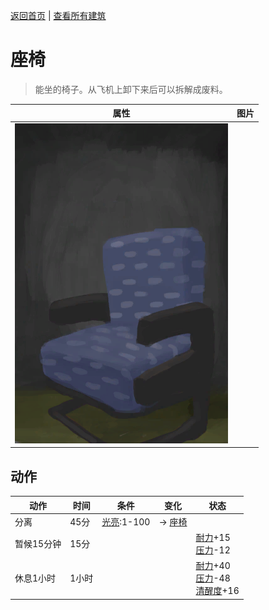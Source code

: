[返回首页](index.md)   |  [查看所有建筑](building.md)
# 座椅  
> 能坐的椅子。从飞机上卸下来后可以拆解成废料。  
  
  属性  |   图片   
 ----  |  ----:   
   |  ![](Sprite/SeatAttached.png)   
  
## 动作  
动作  |  时间  |  条件  |  变化  |  状态  
----  |  ----  |  ----  |  ----  |  ----  
分离  |  45分  |  [光亮](Light.md):1-100  |  → [座椅](Seat.md)<br>  |    
暂候15分钟  |  15分  |    |    |  [耐力](Stamina.md)+15<br>[压力](Stress.md)-12  
休息1小时  |  1小时  |    |    |  [耐力](Stamina.md)+40<br>[压力](Stress.md)-48<br>[清醒度](Wakefulness.md)+16  

